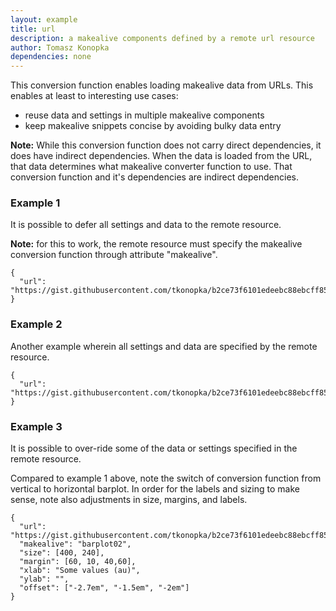 ```yaml
---
layout: example
title: url
description: a makealive components defined by a remote url resource
author: Tomasz Konopka
dependencies: none 
---
```


<script src="https://d3js.org/d3.v4.min.js"></script>
<script src="barplot01.js"></script>
<script src="barplot02.js"></script>


This conversion function enables loading makealive data from URLs. This enables 
at least to interesting use cases:

 - reuse data and settings in multiple makealive components
 - keep makealive snippets concise by avoiding bulky data entry

**Note:** While this conversion function does not carry direct dependencies, it
does have indirect dependencies. When the data is loaded from the URL, that data
determines what makealive converter function to use. That conversion function 
and it's dependencies are indirect dependencies.


### Example 1

It is possible to defer all settings and data to the remote resource.

**Note:** for this to work, the remote resource must specify the makealive
conversion function through attribute "makealive".

<pre class="example"><code class="makealive url">{
  "url": "https://gist.githubusercontent.com/tkonopka/b2ce73f6101edeebc88ebcff85aed63c/raw/be9a26c3e24ed7ab73c8426618c1f4ec823a233b/makealive.url.ex1.json"  
}
</code></pre>


### Example 2

Another example wherein all settings and data are specified by the remote resource.

<pre class="example"><code class="makealive url">{
  "url": "https://gist.githubusercontent.com/tkonopka/b2ce73f6101edeebc88ebcff85aed63c/raw/be9a26c3e24ed7ab73c8426618c1f4ec823a233b/makealive.url.ex2.json"
}
</code></pre>



### Example 3

It is possible to over-ride some of the data or settings specified in the remote 
resource.

Compared to example 1 above, note the switch of conversion function from vertical 
to horizontal barplot. In order for the labels and sizing to make sense, note also
adjustments in size, margins, and labels.

<pre class="example"><code class="makealive url">{
  "url": "https://gist.githubusercontent.com/tkonopka/b2ce73f6101edeebc88ebcff85aed63c/raw/be9a26c3e24ed7ab73c8426618c1f4ec823a233b/makealive.url.ex1.json",
  "makealive": "barplot02",
  "size": [400, 240],
  "margin": [60, 10, 40,60],
  "xlab": "Some values (au)",
  "ylab": "",
  "offset": ["-2.7em", "-1.5em", "-2em"]  
}
</code></pre>
